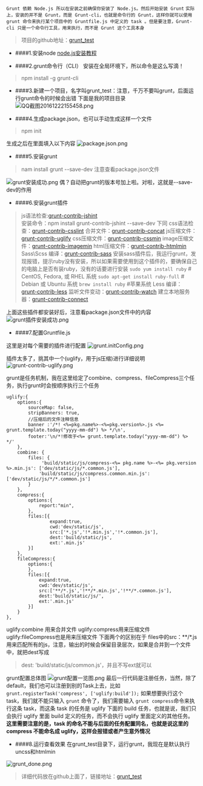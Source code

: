 ```Grunt 依赖 Node.js 所以在安装之前确保你安装了 Node.js。然后开始安装 Grunt```
```实际上，安装的并不是 Grunt，而是 Grunt-cli，也就是命令行的 Grunt，这样你就可以使用 grunt 命令来执行某个项目中的 Gruntfile.js 中定义的 task 。但是要注意，Grunt-cli 只是一个命令行工具，用来执行，而不是 Grunt 这个工具本身```
>项目的github地址：[grunt_test](https://github.com/AveSore/grunt_test)

* ####1.安装node
[node.js安装教程](http://www.runoob.com/nodejs/nodejs-install-setup.html)

* ####2.grunt命令行（CLI） 安装在全局环境下，所以命令是这么写滴！
>npm install -g grunt-cli

* ####3.新建一个项目，名字叫grunt_test：注意，千万不要叫grunt，后面运行grunt命令的时候会出错
下面是我的项目目录
![QQ截图20161222155458.png](http://upload-images.jianshu.io/upload_images/1874069-b689a858fbbbbe51.png?imageMogr2/auto-orient/strip%7CimageView2/2/w/1240)

* ####4.生成package.json，也可以手动生成这样一个文件
>npm init

生成之后在里面填入以下内容
![package.json.png](http://upload-images.jianshu.io/upload_images/1874069-205e8540ce72003f.png?imageMogr2/auto-orient/strip%7CimageView2/2/w/1240)

* ####5.安装grunt
>nam install grunt --save-dev  注意查看package.json文件

![grunt安装成功.png](http://upload-images.jianshu.io/upload_images/1874069-72c7021806151060.png?imageMogr2/auto-orient/strip%7CimageView2/2/w/1240)
偶？自动把grunt的版本号加上啦。对啦，这就是--save-dev的作用


* ####6.安装grunt插件

>js语法检查:[grunt-contrib-jshint](https://github.com/gruntjs/grunt-contrib-jshint)       
安装命令：npm install grunt-contrib-jshint --save-dev 下同
css语法检查：[grunt-contrib-csslint](https://github.com/gruntjs/grunt-contrib-csslint)
合并文件：[grunt-contrib-concat](https://github.com/gruntjs/grunt-contrib-concat)
js压缩文件：[grunt-contrib-uglify](https://github.com/gruntjs/grunt-contrib-uglify)
css压缩文件：[grunt-contrib-cssmin](https://github.com/gruntjs/grunt-contrib-cssmin)
image压缩文件：[grunt-contrib-imagemin](https://github.com/gruntjs/grunt-contrib-imagemin)
html压缩文件：[grunt-contrib-htmlmin](https://github.com/gruntjs/grunt-contrib-htmlmin)
Sass\Scss 编译：[grunt-contrib-sass](https://github.com/gruntjs/grunt-contrib-sass) 
安装sass插件后，我运行grunt，发现报错，提示ruby没有安装，所以如果需要使用到这个插件的，要确保自己的电脑上是否有装ruby，没有的话要进行安装
`sudo yum install ruby` # CentOS, Fedora, 或 RHEL 系统
`sudo apt-get install ruby-full` # Debian 或 Ubuntu 系统
`brew install ruby` #苹果系统
Less 编译：[grunt-contrib-less](https://github.com/gruntjs/grunt-contrib-less)
 监听文件变动：[grunt-contrib-watch](https://github.com/gruntjs/grunt-contrib-watch)
建立本地服务器：[grunt-contrib-connect](https://github.com/gruntjs/grunt-contrib-connect)

上面这些插件都安装好后，注意看package.json文件中的内容
![grunt插件安装成功.png](http://upload-images.jianshu.io/upload_images/1874069-f383e920c8ff6bfb.png?imageMogr2/auto-orient/strip%7CimageView2/2/w/1240)

* ####7.配置Gruntfile.js

这里是对每个需要的插件进行配置
![grunt.initConfig.png](http://upload-images.jianshu.io/upload_images/1874069-0a78bb72b0321f7b.png?imageMogr2/auto-orient/strip%7CimageView2/2/w/1240)

插件太多了，挑其中一个(uglify，用于js压缩)进行详细说明
![grunt-contrib-uglify.png](http://upload-images.jianshu.io/upload_images/1874069-7e522aab42aa9560.png?imageMogr2/auto-orient/strip%7CimageView2/2/w/1240)

grunt是任务机制，我在这里给定了combine、compress、fileCompress三个任务，执行grunt时会按顺序执行三个任务
>
```
uglify:{    
    options:{        
        sourceMap: false,        
        stripBanners: true,        
        //压缩后的文件注释信息        
        banner :'/*! <%=pkg.name%>-<%=pkg.version%>.js <%= grunt.template.today("yyyy-mm-dd") %> */\n',        
        footer:'\n/*!修改于<%= grunt.template.today("yyyy-mm-dd") %>  */'    
    },    
    combine: {        
        files: {           
             'build/static/js/compress-<%= pkg.name %>-<%= pkg.version %>.min.js': ['dev/static/js/*.common.js'],            
            'build/static/js/compress.common.min.js': ['dev/static/js/*/*.common.js']        
        }    
    },    
    compress:{        
        options:{            
            report:"min",
        },        
        files:[{                
                expand:true,                
                cwd:'dev/static/js',                
                src:['*.js','!*.min.js','!*.common.js'],                
                dest:'build/static/js',                
                ext:'.min.js'           
        }]    
    },    
    fileCompress:{        
        options:{                 
        },        
        files:[{                
            expand:true,                
            cwd:'dev/static/js',                
            src:['**/*.js','!**/*.min.js','!**/*.common.js'],                
            dest:'build/static/js/',                
            ext:'.min.js'            
        }]    
    }
},
```
uglify:combine 用来合并文件
uglify:compress用来压缩文件
uglify:fileCompress也是用来压缩文件
下面两个的区别在于 files中的src：**/*.js用来匹配所有的js，注意，输出的时候会保留目录层次，如果是合并到一个文件中，就把dest写成
> dest: 'build/static/js/common.js'，并且不写ext就可以

grunt配置总体图
![grunt配置一览图.png](http://upload-images.jianshu.io/upload_images/1874069-aadff3927fdd3e40.png?imageMogr2/auto-orient/strip%7CimageView2/2/w/1240)
最后一行代码是注册任务，当然，除了default，我们也可以注册到别的Task上去，比如`grunt.registerTask('compress', ['uglify:build']);`
如果想要执行这个 task，我们就不能只输入 `grunt` 命令了，我们需要输入 `grunt compress`命令来执行这条 task，而这条 task 的任务是 uglify 下面的 build 任务，也就是说，我们只会执行 uglify 里面 build 定义的任务，而不会执行 uglify 里面定义的其他任务。
**这里需要注意的是，task 的命名不能与后面的任务配置同名，也就是说这里的 compress 不能命名成 uglify，这样会报错或者产生意外情况**

* ####8.运行查看效果
在grunt_test目录下，运行grunt，我现在是默认执行uncss和htmlmin

![grunt_done.png](http://upload-images.jianshu.io/upload_images/1874069-a190fe4ae3aa6974.png?imageMogr2/auto-orient/strip%7CimageView2/2/w/1240)

> 详细代码放在github上面了，链接地址：[grunt_test](https://github.com/AveSore/grunt_test)

